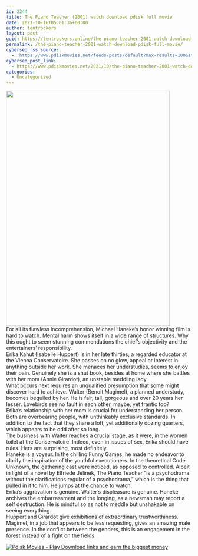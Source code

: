 ```yaml
---
id: 2244
title: The Piano Teacher (2001) watch download pdisk full movie
date: 2021-10-16T05:01:36+00:00
author: tentrockers
layout: post
guid: https://tentrockers.online/the-piano-teacher-2001-watch-download-pdisk-full-movie/
permalink: /the-piano-teacher-2001-watch-download-pdisk-full-movie/
cyberseo_rss_source:
  - 'https://www.pdiskmovies.net/feeds/posts/default?max-results=100&start-index=1'
cyberseo_post_link:
  - https://www.pdiskmovies.net/2021/10/the-piano-teacher-2001-watch-download.html
categories:
  - Uncategorized
---
```

<div class="separator">
  <a href="https://blogger.googleusercontent.com/img/a/AVvXsEgoQ4Ovei97-7wHGA9oIca_q8S0GlyRTWSJ8RZ-V-iD6SwzOqGINbhhX4qV-DPA_mlNiX1HU-d8ESaYqFrCTMNF5WnaVE-x0z73wMo37jsuhTXeQ3vCpsxyN0c9fHZ_WzUiJWosc0SWVn9yMjQeguf45zyK-A109uKB4rQpFxsNin64zeKeABaLRldXRA=s577" imageanchor="1"><img loading="lazy" border="0" data-original-height="577" data-original-width="400" height="640" src="https://blogger.googleusercontent.com/img/a/AVvXsEgoQ4Ovei97-7wHGA9oIca_q8S0GlyRTWSJ8RZ-V-iD6SwzOqGINbhhX4qV-DPA_mlNiX1HU-d8ESaYqFrCTMNF5WnaVE-x0z73wMo37jsuhTXeQ3vCpsxyN0c9fHZ_WzUiJWosc0SWVn9yMjQeguf45zyK-A109uKB4rQpFxsNin64zeKeABaLRldXRA=w444-h640" width="444" /></a>
</div>



<div>
  <div>
    <span>For all its flawless incomprehension, Michael Haneke&#8217;s honor winning film is hard to watch. Mental harm shows itself in a wide range of structures. Why this ought to seem stunning commendations the chief&#8217;s objectivity and the entertainers&#8217; responsibility.&nbsp;</span>
  </div>
  
  <div>
    <span>Erika Kahut (Isabelle Huppert) is in her late thirties, a regarded educator at the Vienna Conservatoire. She passes on no glow, appeal or interest in anything outside her work. She menaces her understudies, seems to enjoy their pain. Genuinely she is a shut book, besides at home where she battles with her mom (Annie Girardot), an unstable meddling lady.&nbsp;</span>
  </div>
  
  <div>
    <span>What occurs next requires an unqualified presumption that some might discover hard to achieve. Walter (Benoit Magimel), a planned understudy, becomes beguiled by her. He is fair, tall, gorgeous and over 20 years her lesser. Lovebirds see no fault in each other, maybe, yet frantic too?&nbsp;</span>
  </div>
  
  <div>
    <span>Erika&#8217;s relationship with her mom is crucial for understanding her person. Both are overbearing people, with unthinkably exclusive standards. In addition to the fact that they share a loft, yet additionally dozing quarters, which appears to be odd after so long.&nbsp;</span>
  </div>
  
  <div>
    <span>The business with Walter reaches a crucial stage, as it were, in the women toilet at the Conservatoire. Indeed, even in issues of sex, Erika should have rules. Hers are surprising, most definitely.&nbsp;</span>
  </div>
  
  <div>
    <span>Haneke is a voyeur. In the chilling Funny Games, he made no endeavor to clarify the inspiration of the youthful executioners. In the theoretical Code Unknown, the gathering cast were noticed, as opposed to controlled. Albeit in light of a novel by Elfriede Jelinek, The Piano Teacher &#8220;is a psychodrama without the clarifications regular of a psychodrama,&#8221; which is the thing that pulled in it to him. He jumps at the chance to watch.&nbsp;</span>
  </div>
  
  <div>
    <span>Erika&#8217;s aggravation is genuine. Walter&#8217;s displeasure is genuine. Haneke archives the embarrassment and the longing, as a newsman may report a self destruction. He is mindful so as not to meddle but unshakable on seeing everything.&nbsp;</span>
  </div>
  
  <div>
    <span>Huppert and Girardot give exhibitions of extraordinary trustworthiness. Magimel, in a job that appears to be less requesting, gives an amazing male presence. In the conflict between the genders, this is an engagement in the forest instead of a fight on the fields.</span>
  </div>
</div>

[![](https://1.bp.blogspot.com/-a93bp85aB6g/YUXjACCiX3I/AAAAAAAAbQE/GHmPI7h0af0tqn6tYzd0cdrDv9Hu9LUSACLcBGAsYHQ/s16000/Play_it_New-removebg-preview.png "Pdisk Movies - Play Download links and earn the biggest money")](https://pdisklink.com/1/bnYybjVwMDA0NDVh?dn=1)
